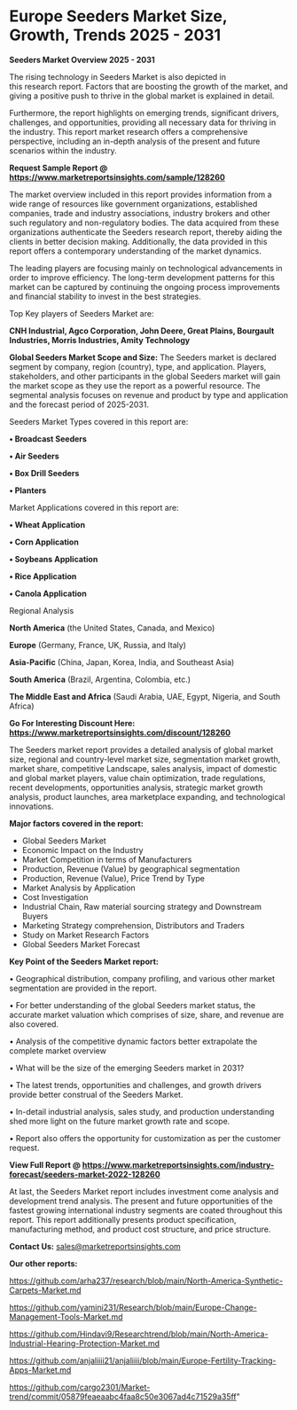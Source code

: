  # Europe Seeders Market Size, Growth, Trends 2025 - 2031

<Strong> Seeders Market Overview 2025 - 2031</strong>

The rising technology in Seeders Market is also depicted in this research report. Factors that are boosting the growth of the market, and giving a positive push to thrive in the global market is explained in detail.

Furthermore, the report highlights on emerging trends, significant drivers, challenges, and opportunities, providing all necessary data for thriving in the industry. This report market research offers a comprehensive perspective, including an in-depth analysis of the present and future scenarios within the industry.

<strong>Request Sample Report @ <a href=https://www.marketreportsinsights.com/sample/128260>https://www.marketreportsinsights.com/sample/128260</a></strong>

The market overview included in this report provides information from a wide range of resources like government organizations, established companies, trade and industry associations, industry brokers and other such regulatory and non-regulatory bodies. The data acquired from these organizations authenticate the Seeders research report, thereby aiding the clients in better decision making. Additionally, the data provided in this report offers a contemporary understanding of the market dynamics.

The leading players are focusing mainly on technological advancements in order to improve efficiency. The long-term development patterns for this market can be captured by continuing the ongoing process improvements and financial stability to invest in the best strategies.

Top Key players of Seeders Market are:

<strong>CNH Industrial, Agco Corporation, John Deere, Great Plains, Bourgault Industries, Morris Industries, Amity Technology</strong>

<strong><b>Global Seeders Market Scope and Size:</b></strong>
The Seeders market is declared segment by company, region (country), type, and application. Players, stakeholders, and other participants in the global Seeders market will gain the market scope as they use the report as a powerful resource. The segmental analysis focuses on revenue and product by type and application and the forecast period of 2025-2031.

Seeders Market Types covered in this report are:

<strong>• Broadcast Seeders

• Air Seeders

• Box Drill Seeders

• Planters</strong>

Market Applications covered in this report are:

<strong>• Wheat Application

• Corn Application

• Soybeans Application

• Rice Application

• Canola Application</strong> 

Regional Analysis

<strong>North America</strong> (the United States, Canada, and Mexico)

<strong>Europe</strong> (Germany, France, UK, Russia, and Italy)

<strong>Asia-Pacific</strong> (China, Japan, Korea, India, and Southeast Asia)

<strong>South America</strong> (Brazil, Argentina, Colombia, etc.)

<strong>The Middle East and Africa</strong> (Saudi Arabia, UAE, Egypt, Nigeria, and South Africa)

<strong>Go For Interesting Discount Here: <a href=https://www.marketreportsinsights.com/discount/128260>https://www.marketreportsinsights.com/discount/128260</a></strong>

The Seeders market report provides a detailed analysis of global market size, regional and country-level market size, segmentation market growth, market share, competitive Landscape, sales analysis, impact of domestic and global market players, value chain optimization, trade regulations, recent developments, opportunities analysis, strategic market growth analysis, product launches, area marketplace expanding, and technological innovations.

<strong><b>Major factors covered in the report:</b></strong>
<ul>
  <li>Global Seeders Market </li>
  <li>Economic Impact on the Industry</li>
  <li>Market Competition in terms of Manufacturers</li>
  <li>Production, Revenue (Value) by geographical segmentation</li>
  <li>Production, Revenue (Value), Price Trend by Type</li>
  <li>Market Analysis by Application</li>
  <li>Cost Investigation</li>
  <li>Industrial Chain, Raw material sourcing strategy and Downstream Buyers</li>
  <li>Marketing Strategy comprehension, Distributors and Traders</li>
  <li>Study on Market Research Factors</li>
  <li>Global Seeders Market Forecast</li>
</ul>

<strong><b>Key Point of the Seeders Market report:</b></strong>

• Geographical distribution, company profiling, and various other market segmentation are provided in the report.

• For better understanding of the global Seeders market status, the accurate market valuation which comprises of size, share, and revenue are also covered.

• Analysis of the competitive dynamic factors better extrapolate the complete market overview

• What will be the size of the emerging Seeders market in 2031?

• The latest trends, opportunities and challenges, and growth drivers provide better construal of the Seeders Market.

• In-detail industrial analysis, sales study, and production understanding shed more light on the future market growth rate and scope.

• Report also offers the opportunity for customization as per the customer request.

<strong><b>View Full Report @ <a href=https://www.marketreportsinsights.com/industry-forecast/seeders-market-2022-128260>https://www.marketreportsinsights.com/industry-forecast/seeders-market-2022-128260</a></b></strong>


At last, the Seeders Market report includes investment come analysis and development trend analysis. The present and future opportunities of the fastest growing international industry segments are coated throughout this report. This report additionally presents product specification, manufacturing method, and product cost structure, and price structure.

<strong>Contact Us:</strong>
sales@marketreportsinsights.com

<strong>Our other reports:</strong>

<a href=https://github.com/arha237/research/blob/main/North-America-Synthetic-Carpets-Market.md>https://github.com/arha237/research/blob/main/North-America-Synthetic-Carpets-Market.md</a>

<a href=https://github.com/yamini231/Research/blob/main/Europe-Change-Management-Tools-Market.md>https://github.com/yamini231/Research/blob/main/Europe-Change-Management-Tools-Market.md</a>

<a href=https://github.com/Hindavi9/Researchtrend/blob/main/North-America-Industrial-Hearing-Protection-Market.md>https://github.com/Hindavi9/Researchtrend/blob/main/North-America-Industrial-Hearing-Protection-Market.md</a>

<a href=https://github.com/anjaliiii21/anjaliiii/blob/main/Europe-Fertility-Tracking-Apps-Market.md>https://github.com/anjaliiii21/anjaliiii/blob/main/Europe-Fertility-Tracking-Apps-Market.md</a>

<a href=https://github.com/cargo2301/Market-trend/commit/05879feaeaabc4faa8c50e3067ad4c71529a35ff>https://github.com/cargo2301/Market-trend/commit/05879feaeaabc4faa8c50e3067ad4c71529a35ff</a>"
